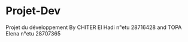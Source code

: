 # Projet-Dev
Projet du développement 
By CHITER El Hadi n°etu 28716428 and TOPA Elena n°etu 28707365 


